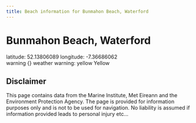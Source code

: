 ```yaml
---
title: Beach information for Bunmahon Beach, Waterford
---
```

# Bunmahon Beach, Waterford 

<div class="location-info">latitude: 52.13806089 longitude: -7.36686062</div>
<div class="met-eireann-warnings"><span class="material-icons {}-warning">warning</span>&nbsp;{} weather warning: yellow Yellow&nbsp;</div>
<div></div>

## Disclaimer

This page contains data from the Marine Institute, 
Met Eireann and the Environment Protection Agency. The page is provided for
information purposes only and is not to be used for navigation. No liability 
is assumed if information provided leads to personal injury etc...